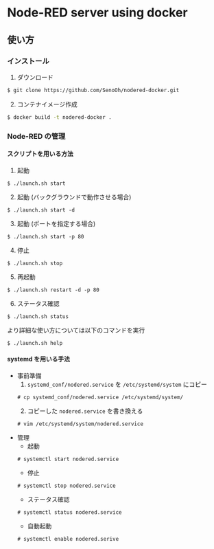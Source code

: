 # Node-RED server using docker

## 使い方

### インストール
1. ダウンロード
```bash
$ git clone https://github.com/SenoOh/nodered-docker.git
```
2. コンテナイメージ作成
```bash
$ docker build -t nodered-docker .
```

### Node-RED の管理
#### スクリプトを用いる方法
1. 起動
```shell
$ ./launch.sh start
```
2. 起動 (バックグラウンドで動作させる場合)
```shell
$ ./launch.sh start -d
```
3. 起動 (ポートを指定する場合)
```shell
$ ./launch.sh start -p 80
```
4. 停止
```shell
$ ./launch.sh stop
```
5. 再起動
```shell
$ ./launch.sh restart -d -p 80
```
6. ステータス確認
```shell
$ ./launch.sh status
```

より詳細な使い方については以下のコマンドを実行
```shell
$ ./launch.sh help
```

#### systemd を用いる手法
+ 事前準備
    1. `systemd_conf/nodered.service` を `/etc/systemd/system` にコピー
    ```shell
    # cp systemd_conf/nodered.service /etc/systemd/system/
    ```
    2. コピーした `nodered.service` を書き換える
    ```shell
    # vim /etc/systemd/system/nodered.service
    ```
+ 管理
    + 起動
    ```shell
    # systemctl start nodered.service
    ```
    + 停止
    ```shell
    # systemctl stop nodered.service
    ```
    + ステータス確認
    ```shell
    # systemctl status nodered.service
    ```
    + 自動起動
    ```shell
    # systemctl enable nodered.serive
    ```